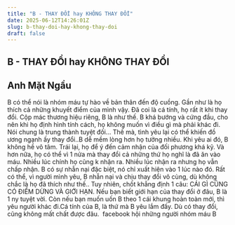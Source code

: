 ```yaml
---
title: "B - THAY ĐỔI hay KHÔNG THAY ĐỔI"
date: 2025-06-12T14:26:01Z
slug: b-thay-doi-hay-khong-thay-doi
draft: false
---
```


## B - THAY ĐỔI hay KHÔNG THAY ĐỔI

## Anh Mặt Ngầu

B có thể nói là nhóm máu tự hào về bản thân đến độ cuồng. Gần như là họ thích cả những khuyết điểm của mình vậy. Đã coi là cá tính, họ rất ít khi thay đổi. Cộp mác thương hiệu riêng, B là như thế. 
B khá bướng và cứng đầu, cho nên khi họ định hình tính cách, họ không muốn vì điều gì mà phải khác đi. Nói chung là trung thành tuyệt đối...​ 
Thế mà, tình yêu lại có thể khiến đồ ương ngạnh ấy thay đổi..​B dễ mềm lòng hơn họ tưởng nhiều. Khi yêu ai đó,​ B không hề vô tâm. Trái lại, họ để ý đến cảm nhận của đối phương khá kỹ. ​Và hơn nữa, họ có thể vì 1 nửa mà thay đổi cả những thứ họ nghĩ là đã ăn vào máu. Nhiều lúc chính họ cũng k nhận ra. Nhiều lúc nhận ra nhưng họ vẫn chấp nhận. B có sự nhẫn nại đặc biệt, nó chỉ xuất hiện vào 1 lúc nào đó. Rất có thể, vì người mình yêu, B nhẫn nại và chịu thay đổi vô cùng, dù không chắc là họ đã thích như thế..​ ​Tuy nhiên, chốt khẳng định 1 câu: CÁI GÌ CŨNG CÓ ĐIỂM DỪNG VÀ GIỚI HẠN. Nếu bạn biết giới hạn của thay đổi ở đâu, B là 1 ny tuyệt vời. Còn nếu bạn muốn uốn B theo 1 cái khung hoàn toàn mới, thì yêu người khác đi.​Cá tính của B, là thứ mà B yêu lắm đấy. Dù có thay đổi, cũng không mất chất được đâu.​ ​ ​facebook hội những người nhóm máu B​